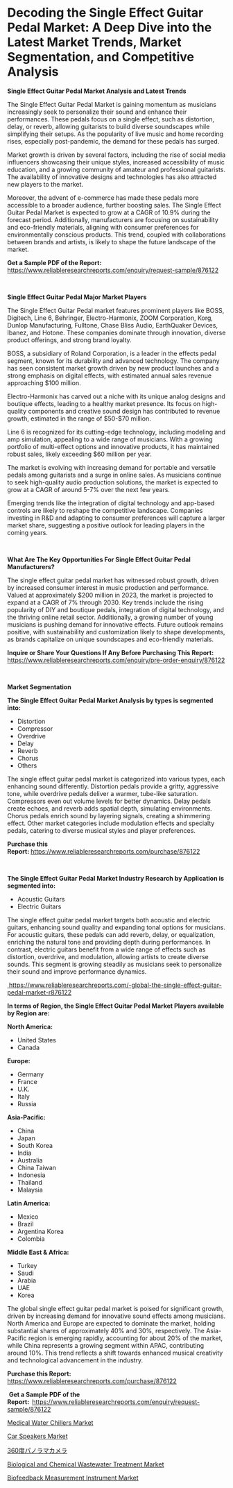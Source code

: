 <p><h1>Decoding the Single Effect Guitar Pedal Market: A Deep Dive into the Latest Market Trends, Market Segmentation, and Competitive Analysis</h1></p><p><strong>Single Effect Guitar Pedal Market Analysis and Latest Trends</strong></p>
<p><p>The Single Effect Guitar Pedal Market is gaining momentum as musicians increasingly seek to personalize their sound and enhance their performances. These pedals focus on a single effect, such as distortion, delay, or reverb, allowing guitarists to build diverse soundscapes while simplifying their setups. As the popularity of live music and home recording rises, especially post-pandemic, the demand for these pedals has surged.</p><p>Market growth is driven by several factors, including the rise of social media influencers showcasing their unique styles, increased accessibility of music education, and a growing community of amateur and professional guitarists. The availability of innovative designs and technologies has also attracted new players to the market. </p><p>Moreover, the advent of e-commerce has made these pedals more accessible to a broader audience, further boosting sales. The Single Effect Guitar Pedal Market is expected to grow at a CAGR of 10.9% during the forecast period. Additionally, manufacturers are focusing on sustainability and eco-friendly materials, aligning with consumer preferences for environmentally conscious products. This trend, coupled with collaborations between brands and artists, is likely to shape the future landscape of the market.</p></p>
<p><strong>Get a Sample PDF of the Report:&nbsp;</strong> <a href="https://www.reliableresearchreports.com/enquiry/request-sample/876122">https://www.reliableresearchreports.com/enquiry/request-sample/876122</a></p>
<p>&nbsp;</p>
<p><strong>Single Effect Guitar Pedal Major Market Players</strong></p>
<p><p>The Single Effect Guitar Pedal market features prominent players like BOSS, Digitech, Line 6, Behringer, Electro-Harmonix, ZOOM Corporation, Korg, Dunlop Manufacturing, Fulltone, Chase Bliss Audio, EarthQuaker Devices, Ibanez, and Hotone. These companies dominate through innovation, diverse product offerings, and strong brand loyalty.</p><p>BOSS, a subsidiary of Roland Corporation, is a leader in the effects pedal segment, known for its durability and advanced technology. The company has seen consistent market growth driven by new product launches and a strong emphasis on digital effects, with estimated annual sales revenue approaching $100 million.</p><p>Electro-Harmonix has carved out a niche with its unique analog designs and boutique effects, leading to a healthy market presence. Its focus on high-quality components and creative sound design has contributed to revenue growth, estimated in the range of $50-$70 million.</p><p>Line 6 is recognized for its cutting-edge technology, including modeling and amp simulation, appealing to a wide range of musicians. With a growing portfolio of multi-effect options and innovative products, it has maintained robust sales, likely exceeding $60 million per year.</p><p>The market is evolving with increasing demand for portable and versatile pedals among guitarists and a surge in online sales. As musicians continue to seek high-quality audio production solutions, the market is expected to grow at a CAGR of around 5-7% over the next few years.</p><p>Emerging trends like the integration of digital technology and app-based controls are likely to reshape the competitive landscape. Companies investing in R&D and adapting to consumer preferences will capture a larger market share, suggesting a positive outlook for leading players in the coming years.</p></p>
<p>&nbsp;</p>
<p><strong>What Are The Key Opportunities For Single Effect Guitar Pedal Manufacturers?</strong></p>
<p><p>The single effect guitar pedal market has witnessed robust growth, driven by increased consumer interest in music production and performance. Valued at approximately $200 million in 2023, the market is projected to expand at a CAGR of 7% through 2030. Key trends include the rising popularity of DIY and boutique pedals, integration of digital technology, and the thriving online retail sector. Additionally, a growing number of young musicians is pushing demand for innovative effects. Future outlook remains positive, with sustainability and customization likely to shape developments, as brands capitalize on unique soundscapes and eco-friendly materials.</p></p>
<p><strong>Inquire or Share Your Questions If Any Before Purchasing This Report:</strong> <a href="https://www.reliableresearchreports.com/enquiry/pre-order-enquiry/876122">https://www.reliableresearchreports.com/enquiry/pre-order-enquiry/876122</a></p>
<p>&nbsp;</p>
<p><strong>Market Segmentation</strong></p>
<p><strong>The Single Effect Guitar Pedal Market Analysis by types is segmented into:</strong></p>
<p><ul><li>Distortion</li><li>Compressor</li><li>Overdrive</li><li>Delay</li><li>Reverb</li><li>Chorus</li><li>Others</li></ul></p>
<p><p>The single effect guitar pedal market is categorized into various types, each enhancing sound differently. Distortion pedals provide a gritty, aggressive tone, while overdrive pedals deliver a warmer, tube-like saturation. Compressors even out volume levels for better dynamics. Delay pedals create echoes, and reverb adds spatial depth, simulating environments. Chorus pedals enrich sound by layering signals, creating a shimmering effect. Other market categories include modulation effects and specialty pedals, catering to diverse musical styles and player preferences.</p></p>
<p><strong>Purchase this Report:&nbsp;</strong><a href="https://www.reliableresearchreports.com/purchase/876122">https://www.reliableresearchreports.com/purchase/876122</a></p>
<p>&nbsp;</p>
<p><strong>The Single Effect Guitar Pedal Market Industry Research by Application is segmented into:</strong></p>
<p><ul><li>Acoustic Guitars</li><li>Electric Guitars</li></ul></p>
<p><p>The single effect guitar pedal market targets both acoustic and electric guitars, enhancing sound quality and expanding tonal options for musicians. For acoustic guitars, these pedals can add reverb, delay, or equalization, enriching the natural tone and providing depth during performances. In contrast, electric guitars benefit from a wide range of effects such as distortion, overdrive, and modulation, allowing artists to create diverse sounds. This segment is growing steadily as musicians seek to personalize their sound and improve performance dynamics.</p></p>
<p><a href="https://www.reliableresearchreports.com/-global-the-single-effect-guitar-pedal-market-r876122">&nbsp;https://www.reliableresearchreports.com/-global-the-single-effect-guitar-pedal-market-r876122</a></p>
<p><strong>In terms of Region, the Single Effect Guitar Pedal Market Players available by Region are:</strong></p>
<p>
    <p> <strong> North America: </strong>
        <ul>
            <li>United States</li>
            <li>Canada</li>
        </ul>
        </p> 
    <p> <strong> Europe: </strong>
        <ul>
            <li>Germany</li>
            <li>France</li>
            <li>U.K.</li>
            <li>Italy</li>
            <li>Russia</li>
        </ul>
        </p> 
    <p> <strong> Asia-Pacific: </strong>
        <ul>
            <li>China</li>
            <li>Japan</li>
            <li>South Korea</li>
            <li>India</li>
            <li>Australia</li>
            <li>China Taiwan</li>
            <li>Indonesia</li>
            <li>Thailand</li>
            <li>Malaysia</li>
        </ul>
        </p> 
    <p> <strong> Latin America: </strong>
        <ul>
            <li>Mexico</li>
            <li>Brazil</li>
            <li>Argentina Korea</li>
            <li>Colombia</li>
        </ul>
        </p> 
    <p> <strong> Middle East & Africa: </strong>
        <ul>
            <li>Turkey</li>
            <li>Saudi</li>
            <li>Arabia</li>
            <li>UAE</li>
            <li>Korea</li>
        </ul>
    </p>
    </p>
<p><p>The global single effect guitar pedal market is poised for significant growth, driven by increasing demand for innovative sound effects among musicians. North America and Europe are expected to dominate the market, holding substantial shares of approximately 40% and 30%, respectively. The Asia-Pacific region is emerging rapidly, accounting for about 20% of the market, while China represents a growing segment within APAC, contributing around 10%. This trend reflects a shift towards enhanced musical creativity and technological advancement in the industry.</p></p>
<p><strong>Purchase this Report: </strong><a href="https://www.reliableresearchreports.com/purchase/876122">https://www.reliableresearchreports.com/purchase/876122</a></p>
<p>&nbsp;<strong>Get a Sample PDF of the Report:&nbsp;&nbsp;</strong><a href="https://www.reliableresearchreports.com/enquiry/request-sample/876122">https://www.reliableresearchreports.com/enquiry/request-sample/876122</a></p>
<p><strong></strong></p>
<p><p><a href="https://medium.com/@lauryframi644/medical-water-chillers-market-size-share-analysis-growth-trends-forecast-2024-2031-beb4ed708f1a">Medical Water Chillers Market</a></p><p><a href="https://www.linkedin.com/pulse/car-speakers-market-share-size-trends-industry-analysis-report-ckhdf?trackingId=M5Mg6tJCQAmZXMkU7TZ3LQ%3D%3D">Car Speakers Market</a></p><p><a href="https://medium.com/@shepardelmer/360-%E5%BA%A6%E3%83%91%E3%83%8E%E3%83%A9%E3%83%9E%E3%82%AB%E3%83%A1%E3%83%A9%E5%B8%82%E5%A0%B4%E8%AA%BF%E6%9F%BB%E3%83%AC%E3%83%9D%E3%83%BC%E3%83%88-2024%E5%B9%B4%E3%81%8B%E3%82%892031%E5%B9%B4%E3%81%BE%E3%81%A7%E3%81%AE%E7%9D%80%E5%AE%9F%E3%81%AA%E5%B9%B4%E5%B9%B3%E5%9D%87%E6%88%90%E9%95%B7%E7%8E%87-cagr-8-4-%E3%81%AE%E5%B8%82%E5%A0%B4%E4%BA%88%E6%B8%AC%E3%81%A8%E6%88%90%E9%95%B7%E8%A6%8B%E9%80%9A%E3%81%97-6b00e5e05b3b">360度パノラマカメラ</a></p><p><a href="https://medium.com/@bernadette.hunter4468/future-trends-in-global-biological-and-chemical-wastewater-treatment-market-market-insights-and-57c7149d5331">Biological and Chemical Wastewater Treatment Market</a></p><p><a href="https://issuu.com/reportprime-2/docs/biofeedback-measurement-instrument-_5818c898bdf7f9">Biofeedback Measurement Instrument Market</a></p></p>